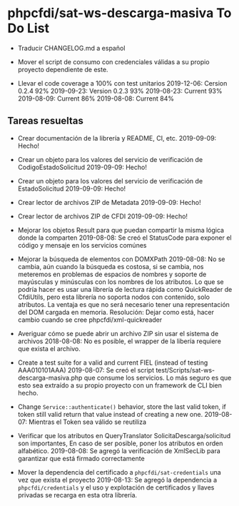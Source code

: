 # phpcfdi/sat-ws-descarga-masiva To Do List

- Traducir CHANGELOG.md a español

- Mover el script de consumo con credenciales válidas a su propio proyecto dependiente de este.

- Llevar el code coverage a 100% con test unitarios
    2019-12-06: Cersion 0.2.4 92%
    2019-09-23: Version 0.2.3 93% 
    2019-08-23: Current 93%
    2019-08-09: Current 86%
    2019-08-08: Current 84%

## Tareas resueltas

- Crear documentación de la librería y README, CI, etc.
    2019-09-09: Hecho!

- Crear un objeto para los valores del servicio de verificación de CodigoEstadoSolicitud
    2019-09-09: Hecho!
 
- Crear un objeto para los valores del servicio de verificación de EstadoSolicitud 
    2019-09-09: Hecho!

- Crear lector de archivos ZIP de Metadata
    2019-09-09: Hecho!

- Crear lector de archivos ZIP de CFDI
    2019-09-09: Hecho!

- Mejorar los objetos Result para que puedan compartir la misma lógica donde la comparten
    2019-08-08: Se creó el StatusCode para exponer el código y mensaje en los servicios comúnes
    
- Mejorar la búsqueda de elementos con DOMXPath
  2019-08-08: No se cambia, aún cuando la búsqueda es costosa, si se cambia,
  nos meteremos en problemas de espacios de nombres y soporte de mayúsculas y minúsculas
  con los nombres de los atributos.
  Lo que se podría hacer es usar una librería de lectura rápida como QuickReader de CfdiUtils,
  pero esta librería no soporta nodos con contenido, solo atributos. La ventaja es que no será
  necesario tener una representación del DOM cargada en memoria.
  Resolución: Dejar como está, hacer cambio cuando se cree phpcfdi/xml-quickreader

- Averiguar cómo se puede abrir un archivo ZIP sin usar el sistema de archivos
  2018-08-08: No es posible, el wrapper de la libería requiere que exista el archivo.

- Create a test suite for a valid and current FIEL (instead of testing AAA010101AAA)
  2019-08-07: Se creó el script test/Scripts/sat-ws-descarga-masiva.php que consume los servicios.
  Lo más seguro es que esto sea extraído a su propio proyecto con un framework de CLI bien hecho.

- Change `Service::authenticate()` behavior, store the last valid token, if token still valid return that value instead
  of creating a new one.
  2019-08-07: Mientras el Token sea válido se reutiliza

- Verificar que los atributos en QueryTranslator SolicitaDescarga/solicitud son importantes,
  En caso de ser posible, poner los atributos en orden alfabético.
  2019-08-08: Se agregó la verificación de XmlSecLib para garantizar que está firmado correctamente

- Mover la dependencia del certificado a `phpcfdi/sat-credentials` una vez que exista el proyecto
  2019-08-13: Se agregó la dependencia a `phpcfdi/credentials` y el uso y explotación de certificados
  y llaves privadas se recarga en esta otra librería.

